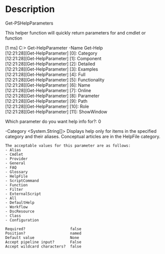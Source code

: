 ﻿# Description

Get-PSHelpParameters

This helper function will quickly return parameters for and cmdlet or function

[1 ms] C:\> Get-HelpParameter -Name Get-Help  
[12:21:28][Get-HelpParameter] [0]: Category  
[12:21:28][Get-HelpParameter] [1]: Component  
[12:21:28][Get-HelpParameter] [2]: Detailed  
[12:21:28][Get-HelpParameter] [3]: Examples  
[12:21:28][Get-HelpParameter] [4]: Full  
[12:21:28][Get-HelpParameter] [5]: Functionality  
[12:21:28][Get-HelpParameter] [6]: Name  
[12:21:28][Get-HelpParameter] [7]: Online  
[12:21:28][Get-HelpParameter] [8]: Parameter  
[12:21:28][Get-HelpParameter] [9]: Path  
[12:21:28][Get-HelpParameter] [10]: Role  
[12:21:28][Get-HelpParameter] [11]: ShowWindow  

Which parameter do you want help info for?: 0

-Category <System.String[]>
    Displays help only for items in the specified category and their aliases. Conceptual articles are in the HelpFile
    category.

    The acceptable values for this parameter are as follows:
    - Alias  
    - Cmdlet  
    - Provider  
    - General  
    - FAQ  
    - Glossary  
    - HelpFile  
    - ScriptCommand  
    - Function  
    - Filter  
    - ExternalScript  
    - All  
    - DefaultHelp  
    - Workflow  
    - DscResource  
    - Class  
    - Configuration  

    Required?                    false  
    Position?                    named  
    Default value                None  
    Accept pipeline input?       False  
    Accept wildcard characters?  false  
